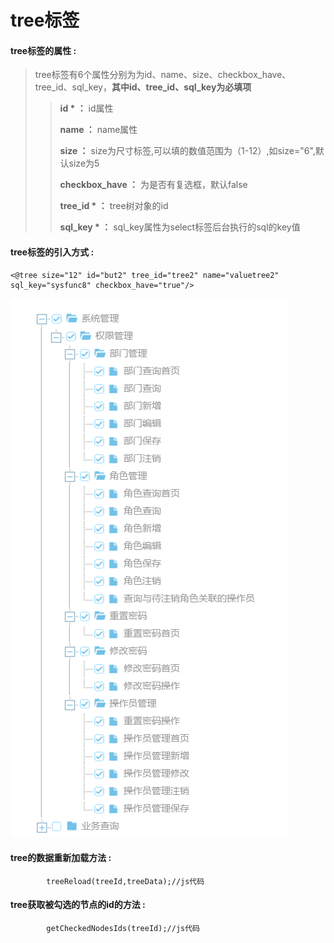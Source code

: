# tree**标签**

#### tree**标签的属性 :**

> tree标签有6个属性分别为为id、name、size、checkbox\_have、tree\_id、sql\_key，**其中id、tree\_id、sql\_key为必填项**
>
> > **id  \* ：** id属性
> >
> > **name ：** name属性
> >
> > **size ：** size为尺寸标签,可以填的数值范围为（1-12）,如size="6",默认size为5
> >
> > **checkbox\_have ：** 为是否有复选框，默认false
> >
> > **tree\_id \* ：** tree树对象的id
> >
> > **sql\_key \* ：** sql\_key属性为select标签后台执行的sql的key值

#### tree标签的引入方式 :

```
<@tree size="12" id="but2" tree_id="tree2" name="valuetree2" sql_key="sysfunc8" checkbox_have="true"/>
```

![](/assets/tree.png)

#### tree的数据重新加载方法 :

```
        treeReload(treeId,treeData);//js代码
```

#### tree获取被勾选的节点的id的方法 :

```
        getCheckedNodesIds(treeId);//js代码
```



